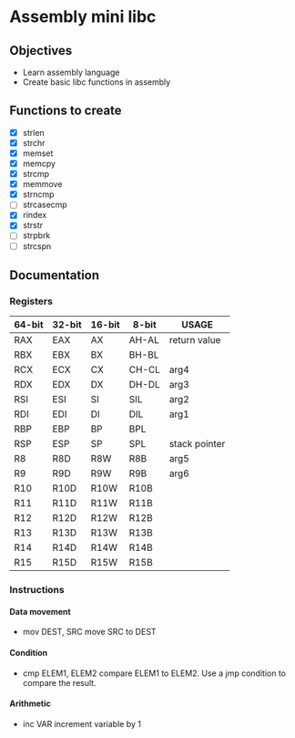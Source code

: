 # Assembly mini libc

## Objectives
- Learn assembly language
- Create basic libc functions in assembly

## Functions to create
- [x] strlen
- [x] strchr
- [x] memset
- [x] memcpy
- [x] strcmp
- [x] memmove
- [x] strncmp
- [ ] strcasecmp
- [x] rindex
- [x] strstr
- [ ] strpbrk
- [ ] strcspn

## Documentation

### Registers
| 64-bit | 32-bit | 16-bit | 8-bit | USAGE |
|--------|--------|--------|-------|-------|
| RAX    | EAX    | AX     | AH-AL | return value 
| RBX    | EBX    | BX     | BH-BL |
| RCX    | ECX    | CX     | CH-CL | arg4
| RDX    | EDX    | DX     | DH-DL | arg3
| RSI    | ESI    | SI     | SIL   | arg2
| RDI    | EDI    | DI     | DIL   | arg1
| RBP    | EBP    | BP     | BPL   |
| RSP    | ESP    | SP     | SPL   | stack pointer
| R8     | R8D    | R8W    | R8B   | arg5
| R9     | R9D    | R9W    | R9B   | arg6
| R10    | R10D   | R10W   | R10B  |
| R11    | R11D   | R11W   | R11B  |
| R12    | R12D   | R12W   | R12B  |
| R13    | R13D   | R13W   | R13B  |
| R14    | R14D   | R14W   | R14B  |
| R15    | R15D   | R15W   | R15B  |

### Instructions
#### Data movement
- mov DEST, SRC
  move SRC to DEST

#### Condition
- cmp ELEM1, ELEM2
  compare ELEM1 to ELEM2. Use a jmp condition to compare the result.

#### Arithmetic
- inc VAR
  increment variable by 1
